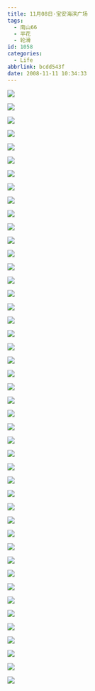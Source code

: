 ```yaml
---
title: 11月08日·宝安海滨广场
tags:
  - 南山66
  - 平花
  - 轮滑
id: 1058
categories:
  - Life
abbrlink: bcdd543f
date: 2008-11-11 10:34:33
---
```


![](/images/2008/11/11_11_103433_10521.jpg)
<!--more-->
![](/images/2008/11/11_11_103433_0_10522.jpg)

![](/images/2008/11/11_11_103433_1_10523.jpg)

![](/images/2008/11/11_11_103433_2_10524.jpg)

![](/images/2008/11/11_11_103433_3_10525.jpg)

![](/images/2008/11/11_11_103433_4_10526.jpg)

![](/images/2008/11/11_11_103433_5_10527.jpg)

![](/images/2008/11/11_11_103433_6_10528.jpg)

![](/images/2008/11/11_11_103433_7_10529.jpg)

![](/images/2008/11/11_11_103433_8_10530.jpg)

![](/images/2008/11/11_11_103433_9_10531.jpg)

![](/images/2008/11/11_11_103433_10_10532.jpg)

![](/images/2008/11/11_11_103433_11_10533.jpg)

![](/images/2008/11/11_11_103433_12_10534.jpg)

![](/images/2008/11/11_11_103433_13_10535.jpg)

![](/images/2008/11/11_11_103433_14_10536.jpg)

![](/images/2008/11/11_11_103433_15_10537.jpg)

![](/images/2008/11/11_11_103433_16_10538.jpg)

![](/images/2008/11/11_11_103433_17_10539.jpg)

![](/images/2008/11/11_11_103433_18_10540.jpg)

![](/images/2008/11/11_11_103433_19_10541.jpg)

![](/images/2008/11/11_11_103433_20_10542.jpg)

![](/images/2008/11/11_11_103433_21_10543.jpg)

![](/images/2008/11/11_11_103433_22_10544.jpg)

![](/images/2008/11/11_11_103433_23_10545.jpg)

![](/images/2008/11/11_11_103433_24_10546.jpg)

![](/images/2008/11/11_11_103433_25_10547.jpg)

![](/images/2008/11/11_11_103433_26_10548.jpg)

![](/images/2008/11/11_11_103433_27_10549.jpg)

![](/images/2008/11/11_11_103433_28_10550.jpg)

![](/images/2008/11/11_11_103433_29_10551.jpg)

![](/images/2008/11/11_11_103433_30_10552.jpg)

![](/images/2008/11/11_11_103433_31_10553.jpg)

![](/images/2008/11/11_11_103433_32_10554.jpg)

![](/images/2008/11/11_11_103433_33_10555.jpg)

![](/images/2008/11/11_11_103433_34_10556.jpg)

![](/images/2008/11/11_11_103433_35_10557.jpg)

![](/images/2008/11/11_11_103433_36_10558.jpg)

![](/images/2008/11/11_11_103433_37_10559.jpg)

![](/images/2008/11/11_11_103433_38_10560.jpg)

![](/images/2008/11/11_11_103433_39_10561.jpg)

![](/images/2008/11/11_11_103433_40_10562.jpg)

![](/images/2008/11/11_11_103433_41_10563.jpg)

![](/images/2008/11/11_11_103433_42_10564.jpg)

![](/images/2008/11/11_11_103433_43_10565.jpg)